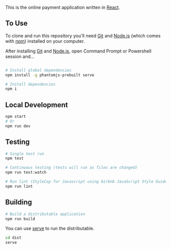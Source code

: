 

This is the online payment application written in [React](https://facebook.github.io/react/).

## To Use

To clone and run this repository you'll need [Git](https://git-scm.com) and [Node.js](https://nodejs.org/en/download/) (which comes with [npm](http://npmjs.com)) installed on your computer. 

After installing [Git](https://git-scm.com) and [Node.js](https://nodejs.org/en/download/), open Command Prompt or Powershell session and...

``` bash

# Install global dependencies
npm install -g phantomjs-prebuilt serve

# Install dependencies
npm i
```

## Local Development
``` bash
npm start
# Or
npm run dev
```

## Testing

``` bash
# Single test run
npm test

# Continuous testing (tests will run as files are changed)
npm run test:watch

# Run lint (StyleCop for Javascript using Airbnb JavaScript Style Guide)
npm run lint
```

## Building
``` bash
# Build a distributable application
npm run build
```

You can use [serve](https://github.com/zeit/serve) to run the distributable.

``` bash
cd dist
serve
```

